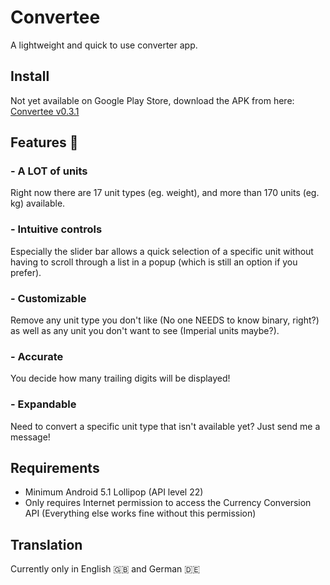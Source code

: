 # Convertee
 A lightweight and quick to use converter app.
 
 ## Install
 Not yet available on Google Play Store, download the APK from here: 
 [Convertee v0.3.1](https://github.com/mildlyadequate/Convertee/releases/download/v0.3.2-alpha/convertee-alpha-032.apk "Github Releases")
 
 ## Features :toolbox:
 
 ### - A LOT of units
 Right now there are 17 unit types (eg. weight), and more than 170 units (eg. kg) available.
 
 ### - Intuitive controls
 Especially the slider bar allows a quick selection of a specific unit without having to scroll through a list in a popup (which is still an option if you prefer).
 
 ### - Customizable
 Remove any unit type you don't like (No one NEEDS to know binary, right?) as well as any unit you don't want to see (Imperial units maybe?).
 
 ### - Accurate
 You decide how many trailing digits will be displayed!
 
 ### - Expandable
 Need to convert a specific unit type that isn't available yet? Just send me a message!
 
 ## Requirements
 - Minimum Android 5.1 Lollipop (API level 22)
 - Only requires Internet permission to access the Currency Conversion API (Everything else works fine without this permission)
 
 ## Translation
 Currently only in English :uk: and German :de:
